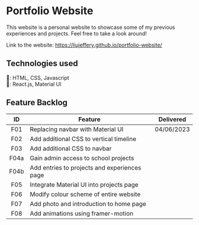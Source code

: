 # Portfolio Website

This website is a personal website to showcase some of my previous experiences and projects. Feel free to take a look around!

Link to the website: https://liujeffery.github.io/portfolio-website/

## Technologies used
:wrench:: HTML, CSS, Javascript <br>
:nut_and_bolt:: React.js, Material UI

## Feature Backlog 

| ID  | Feature  | Delivered |
|:-:  |---       | :-:       |
| F01 | Replacing navbar with Material UI | 04/06/2023 |
| F02 | Add additional CSS to vertical timeline |  |
| F03 | Add additional CSS to navbar |  |
| F04a | Gain admin access to school projects | |
| F04b | Add entries to projects and experiences page |  |
| F05 | Integrate Material UI into projects page |  |
| F06 | Modify colour scheme of entire website |  |
| F07 | Add photo and introduction to home page |  |
| F08 | Add animations using framer-motion |  |